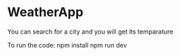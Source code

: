 # WeatherApp

You can search for a city and you will get its temparature

To run the code:
npm install
npm run dev
